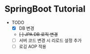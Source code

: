 # SpringBoot Tutorial
* TODO
  - [x] DB 변경
  - ~~[ ] JPA DB 로직 변경~~
  - [ ] 서버 코드 변경 시 리로드 설정 추가
  - [ ] 로깅 AOP 적용